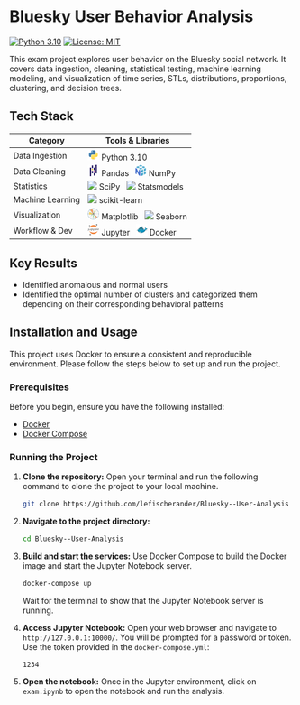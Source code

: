 # Bluesky User Behavior Analysis  
[![Python 3.10][badge-py]][py-url] [![License: MIT][badge-mit]][license-url]  

[badge-py]: https://img.shields.io/badge/Python-3.10-blue  
[badge-mit]: https://img.shields.io/badge/License-MIT-lightgrey  
[py-url]: https://www.python.org  
[license-url]: https://opensource.org/licenses/MIT  

This exam project explores user behavior on the Bluesky social network. It covers data ingestion, cleaning, statistical testing, machine learning modeling, and visualization of time series, STLs, distributions, proportions, clustering, and decision trees.

## Tech Stack

| Category         | Tools & Libraries                                                                                                                                                                                                 |
|------------------|---------------------------------------------------------------------------------------------------------------------------------------------------------------------------------------------------------------------|
| Data Ingestion   | <img src="https://raw.githubusercontent.com/devicons/devicon/master/icons/python/python-original.svg" width="20" /> Python 3.10   |
| Data Cleaning    | <img src="https://raw.githubusercontent.com/devicons/devicon/master/icons/pandas/pandas-original.svg" width="20" /> Pandas &nbsp; <img src="https://raw.githubusercontent.com/devicons/devicon/master/icons/numpy/numpy-original.svg" width="20" /> NumPy             |
| Statistics       | <img width="20" src="https://github.com/user-attachments/assets/cb874f34-3529-4300-a225-7299f677d333" /> SciPy  &nbsp; <img width="20" src="https://github.com/user-attachments/assets/0196fb57-b0a4-466d-9554-f2817176a9f5" /> Statsmodels |
| Machine Learning | <img width="20" src="https://github.com/user-attachments/assets/2221a83a-553d-4d60-8204-850649615ec5" /> scikit-learn |
| Visualization    | <img src="https://raw.githubusercontent.com/devicons/devicon/master/icons/matplotlib/matplotlib-original.svg" width="20" /> Matplotlib &nbsp; <img width="20" src="https://github.com/user-attachments/assets/e7bb7247-5b84-40f0-a4ea-e88aad57bf2b" /> Seaborn |
| Workflow & Dev   | <img src="https://raw.githubusercontent.com/devicons/devicon/master/icons/jupyter/jupyter-original-wordmark.svg" width="20" /> Jupyter &nbsp; <img src="https://raw.githubusercontent.com/devicons/devicon/master/icons/docker/docker-original.svg" width="20" /> Docker |

## Key Results
- Identified anomalous and normal users
- Identified the optimal number of clusters and categorized them depending on their corresponding behavioral patterns

## Installation and Usage

This project uses Docker to ensure a consistent and reproducible environment. Please follow the steps below to set up and run the project.

### Prerequisites

Before you begin, ensure you have the following installed:
- [Docker](https://docs.docker.com/get-docker/)
- [Docker Compose](https://docs.docker.com/compose/install/)

### Running the Project

1.  **Clone the repository:**
    Open your terminal and run the following command to clone the project to your local machine.
    ````sh
    git clone https://github.com/lefischerander/Bluesky--User-Analysis
    ````

2.  **Navigate to the project directory:**
    ````sh
    cd Bluesky--User-Analysis
    ````

3.  **Build and start the services:**
    Use Docker Compose to build the Docker image and start the Jupyter Notebook server.
    ````sh
    docker-compose up
    ````
    Wait for the terminal to show that the Jupyter Notebook server is running.

4.  **Access Jupyter Notebook:**
    Open your web browser and navigate to `http://127.0.0.1:10000/`. You will be prompted for a password or token. Use the token provided in the `docker-compose.yml`:
    ````
    1234
    ````

5.  **Open the notebook:**
    Once in the Jupyter environment, click on `exam.ipynb` to open the notebook and run the analysis.

